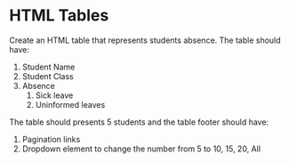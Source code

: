 # HTML Tables

Create an HTML table that represents students absence. The table should have:

1. Student Name
2. Student Class
3. Absence
    1. Sick leave
    2. Uninformed leaves

The table should presents 5 students and the table footer should have:
1. Pagination links
2. Dropdown element to change the number from 5 to 10, 15, 20, All

